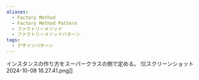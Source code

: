 ```yaml
---
aliases:
  - Factory Method
  - Factory Method Pattern
  - ファクトリーメソッド
  - ファクトリーメソッドパターン
tags:
  - デザインパターン
---
```

インスタンスの作り方をスーパークラスの側で定める。
![[スクリーンショット 2024-10-08 16.27.41.png]]



